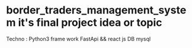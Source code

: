 # border_traders_management_system it's final project idea or topic
Techno : 
Python3 
frame work FastApi && react js 
DB mysql
